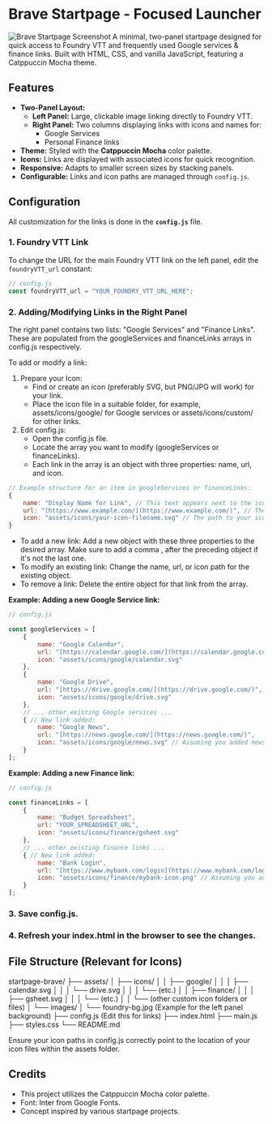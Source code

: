 # Brave Startpage - Focused Launcher

![Brave Startpage Screenshot](assets/images/brave-homepage-screenshot.png)
A minimal, two-panel startpage designed for quick access to Foundry VTT and frequently used Google services & finance links. Built with HTML, CSS, and vanilla JavaScript, featuring a Catppuccin Mocha theme.

## Features

* **Two-Panel Layout:**
    * **Left Panel:** Large, clickable image linking directly to Foundry VTT.
    * **Right Panel:** Two columns displaying links with icons and names for:
        * Google Services
        * Personal Finance links
* **Theme:** Styled with the **Catppuccin Mocha** color palette.
* **Icons:** Links are displayed with associated icons for quick recognition.
* **Responsive:** Adapts to smaller screen sizes by stacking panels.
* **Configurable:** Links and icon paths are managed through `config.js`.

## Configuration

All customization for the links is done in the **`config.js`** file.

### 1. Foundry VTT Link
To change the URL for the main Foundry VTT link on the left panel, edit the `foundryVTT_url` constant:

```javascript
// config.js
const foundryVTT_url = "YOUR_FOUNDRY_VTT_URL_HERE";
```

### 2. Adding/Modifying Links in the Right Panel
The right panel contains two lists: "Google Services" and "Finance Links". These are populated from the googleServices and financeLinks arrays in config.js respectively.

To add or modify a link:

  1. Prepare your Icon:
     - Find or create an icon (preferably SVG, but PNG/JPG will work) for your link.
     - Place the icon file in a suitable folder, for example, assets/icons/google/ for Google services or assets/icons/custom/ for other links.
  2. Edit config.js:
     - Open the config.js file.
     - Locate the array you want to modify (googleServices or financeLinks).
     - Each link in the array is an object with three properties: name, url, and icon.

```javascript
// Example structure for an item in googleServices or financeLinks:
{
    name: "Display Name for Link", // This text appears next to the icon
    url: "[https://www.example.com/](https://www.example.com/)", // The actual URL the link will point to
    icon: "assets/icons/your-icon-filename.svg" // The path to your icon file
}
```

  - To add a new link: Add a new object with these three properties to the desired array. Make sure to add a comma , after the preceding object if it's not the last one.
  - To modify an existing link: Change the name, url, or icon path for the existing object.
  - To remove a link: Delete the entire object for that link from the array.

**Example: Adding a new Google Service link:**
```javascript
// config.js

const googleServices = [
    {
        name: "Google Calendar",
        url: "[https://calendar.google.com/](https://calendar.google.com/)",
        icon: "assets/icons/google/calendar.svg"
    },
    {
        name: "Google Drive",
        url: "[https://drive.google.com/](https://drive.google.com/)",
        icon: "assets/icons/google/drive.svg"
    },
    // ... other existing Google services ...
    { // New link added:
        name: "Google News",
        url: "[https://news.google.com/](https://news.google.com/)",
        icon: "assets/icons/google/news.svg" // Assuming you added news.svg here
    }
];
```

**Example: Adding a new Finance link:**
```javascript
// config.js

const financeLinks = [
    {
        name: "Budget Spreadsheet",
        url: "YOUR_SPREADSHEET_URL",
        icon: "assets/icons/finance/gsheet.svg"
    },
    // ... other existing finance links ...
    { // New link added:
        name: "Bank Login",
        url: "[https://www.mybank.com/login](https://www.mybank.com/login)",
        icon: "assets/icons/finance/mybank-icon.png" // Assuming you added this icon
    }
];
```

  ### 3. Save config.js.
  ### 4. Refresh your index.html in the browser to see the changes.

## File Structure (Relevant for Icons)
startpage-brave/
├── assets/
│   ├── icons/
│   │   ├── google/
│   │   │   ├── calendar.svg
│   │   │   └── drive.svg
│   │   │   └── (etc.)
│   │   ├── finance/
│   │   │   ├── gsheet.svg
│   │   │   └── (etc.)
│   │   └── (other custom icon folders or files)
│   └── images/
│       └── foundry-bg.jpg  (Example for the left panel background)
├── config.js               (Edit this for links)
├── index.html
├── main.js
├── styles.css
└── README.md

Ensure your icon paths in config.js correctly point to the location of your icon files within the assets folder.

## Credits
- This project utilizes the Catppuccin Mocha color palette.
- Font: Inter from Google Fonts.
- Concept inspired by various startpage projects.
